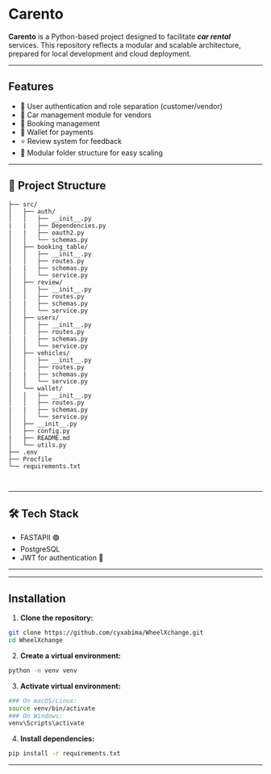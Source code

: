 # Carento

**Carento** is a Python-based project designed to facilitate ***car rental*** services.
This repository reflects a modular and scalable architecture, prepared for local 
development and cloud deployment.

---
## Features

- 🔐 User authentication and role separation (customer/vendor)
- 🚗 Car management module for vendors
- 📅 Booking management
- 💼 Wallet for payments
- ⭐ Review system for feedback
- 🔧 Modular folder structure for easy scaling

---
## 📁 Project Structure
```
├── src/
│   ├── auth/
│   │   ├── __init__.py
|   |   ├── Dependencies.py
|   |   ├── oauth2.py
│   │   └── schemas.py
│   ├── booking_table/
│   │   ├── __init__.py
│   │   ├── routes.py
|   |   ├── schemas.py
│   │   └── service.py
│   ├── review/
│   │   ├── __init__.py
│   │   ├── routes.py
|   |   ├── schemas.py
│   │   └── service.py
│   ├── users/
│   │   ├── __init__.py
│   │   ├── routes.py
|   |   ├── schemas.py
│   │   └── service.py
│   ├── vehicles/
│   │   ├── __init__.py
│   │   ├── routes.py
|   |   ├── schemas.py
│   │   └── service.py
│   └── wallet/
│   │   ├── __init__.py
│   │   ├── routes.py
|   |   ├── schemas.py
│   │   └── service.py
│   ├── __init__.py
│   ├── config.py
|   ├── README.md
│   └── utils.py
├── .env
├── Procfile
└── requirements.txt



```

---


## 🛠️ Tech Stack

- FASTAPII 🟢
- PostgreSQL
- JWT for authentication 🔑

---



---

## Installation

1. **Clone the repository:**

```bash
git clone https://github.com/cyxabima/WheelXchange.git
cd WheelXchange
```

2. **Create a virtual environment:**
```bash
python -m venv venv
```
3. **Activate virtual environment:**
```bash
### On macOS/Linux:
source venv/bin/activate
### On Windows:
venv\Scripts\activate
```

4. **Install dependencies:**
```bash
pip install -r requirements.txt
```

---
